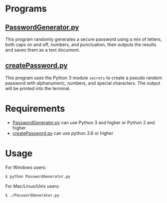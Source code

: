 # Programs
## [PasswordGenerator.py](./PasswordGenerator.py)
This program randomly generates a secure password using a mix of letters, both caps on and off, numbers, and punctuation, then outputs the results and saves them as a text document.

## [createPassword.py](./createPassword.py)
This program uses the Python 3 module `secrets` to create a pseudo random password with alphanumeric, numbers, and special characters. The output will be printed into the terminal.

# Requirements
* [PasswordGenerator.py](./PasswordGenerator.py) can use Python 3 and higher or Python 2 and higher
* [createPassword.py](./createPassword.py) can use python 3.6 or higher

# Usage

For Windows users:

```bash
$ python PasswordGenerator.py
```

For Mac/Linux/Unix users:

```bash
$ ./PasswordGenerator.py
```